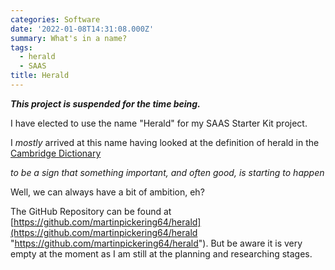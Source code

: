 ```yaml
---
categories: Software
date: '2022-01-08T14:31:08.000Z'
summary: What's in a name?
tags:
  - herald
  - SAAS
title: Herald
---
```


***This project is suspended for the time being.***

I have elected to use the name "Herald" for my SAAS Starter Kit project.

I *mostly* arrived at this name having looked at the definition of herald in the [Cambridge Dictionary](https://dictionary.cambridge.org/dictionary/english/herald "")

*to be a sign that something important, and often good, is starting to happen*

Well, we can always have a bit of ambition, eh?

The GitHub Repository can be found at [https://github.com/martinpickering64/herald](https://github.com/martinpickering64/herald "https://github.com/martinpickering64/herald"). But be aware it is very empty at the moment as I am still at the planning and researching stages.
